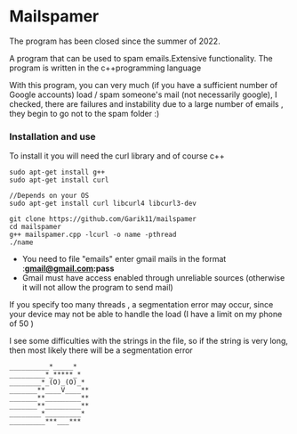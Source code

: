 # Mailspamer
The program has been closed since the summer of 2022.

A program that can be used to spam emails.Extensive functionality. The program is written in the c++programming language

With this program, you can very much (if you have a sufficient number of Google accounts) load / spam someone's mail (not necessarily google), I checked, there are failures and instability due to a large number of emails , they begin to go not to the spam folder :)

### Installation and use
To install it you will need the curl library and of course c++

```
sudo apt-get install g++
sudo apt-get install curl

//Depends on your OS
sudo apt-get install curl libcurl4 libcurl3-dev 

git clone https://github.com/Garik11/mailspamer
cd mailspamer
g++ mailspamer.cpp -lcurl -o name -pthread
./name
```
+ You need to file "emails" enter gmail mails in the format :**gmail@gmail.com:pass**
+ Gmail must have access enabled through unreliable sources (otherwise it will not allow the program to send mail)

If you specify too many threads , a segmentation error may occur, since your device may not be able to handle the load (I have a limit on my phone of 50 )

I see some difficulties with the strings in the file, so if the string is very long, then most likely there will be a segmentation error


```
__________*_____*
_________*_*****_*
________*_(O)_(O)_*
_______**____V____**
_______**_________**
_______**_________**
________*_________*
_________***___***

```
